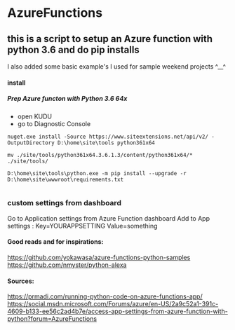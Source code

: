 # AzureFunctions

## this is a script to setup an Azure function with python 3.6 and do pip installs
I also added some basic example's I used for sample weekend projects ^__^


#### install

##### Prep Azure functon with Python 3.6 64x
* open KUDU
* go to Diagnostic Console

```shell
nuget.exe install -Source https://www.siteextensions.net/api/v2/ -OutputDirectory D:\home\site\tools python361x64  

mv ./site/tools/python361x64.3.6.1.3/content/python361x64/* ./site/tools/

D:\home\site\tools\python.exe -m pip install --upgrade -r D:\home\site\wwwroot\requirements.txt


```


### custom settings from dashboard
Go to Application settings from Azure Function dashboard 
Add to App settings : Key=YOURAPPSETTING Value=something

#### Good reads and for inspirations: 
https://github.com/yokawasa/azure-functions-python-samples
https://github.com/nmyster/python-alexa


#### Sources:
https://prmadi.com/running-python-code-on-azure-functions-app/
https://social.msdn.microsoft.com/Forums/azure/en-US/2a9c52a1-391c-4609-b133-ee56c2ad4b7e/access-app-settings-from-azure-function-with-python?forum=AzureFunctions


